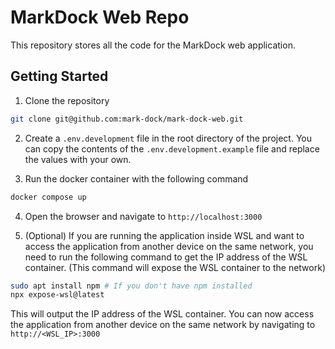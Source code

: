 # MarkDock Web Repo
This repository stores all the code for the MarkDock web application.

## Getting Started

1. Clone the repository

```bash
git clone git@github.com:mark-dock/mark-dock-web.git
```

2. Create a `.env.development` file in the root directory of the project. You can copy the contents of the `.env.development.example` file and replace the values with your own.

3. Run the docker container with the following command

```bash
docker compose up
```

4. Open the browser and navigate to `http://localhost:3000`

5. (Optional) If you are running the application inside WSL and want to access the application from another device on the same network, you
    need to run the following command to get the IP address of the WSL container. (This command will expose the WSL container to the network)

```bash
sudo apt install npm # If you don't have npm installed
npx expose-wsl@latest
```

This will output the IP address of the WSL container. You can now access the application from another device on the same network by navigating to `http://<WSL_IP>:3000`
